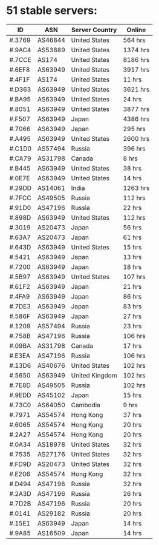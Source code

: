 # 51 stable servers:

| ID | ASN | Server Country | Online |
| ------ | ------ | ------ | ------ |
| #.3769 | AS46844 | United States | 564 hrs |
| #.9AC4 | AS53889 | United States | 1374 hrs |
| #.7CCE | AS174 | United States | 8186 hrs |
| #.6EF8 | AS63949 | United States | 3917 hrs |
| #.4F1F | AS174 | United States | 11 hrs |
| #.D363 | AS63949 | United States | 3621 hrs |
| #.BA95 | AS63949 | United States | 24 hrs |
| #.8051 | AS63949 | United States | 3877 hrs |
| #.F507 | AS63949 | Japan | 4386 hrs |
| #.7066 | AS63949 | Japan | 295 hrs |
| #.A495 | AS63949 | United States | 2600 hrs |
| #.C1D0 | AS57494 | Russia | 396 hrs |
| #.CA79 | AS31798 | Canada | 8 hrs |
| #.B445 | AS63949 | United States | 38 hrs |
| #.0E7E | AS63949 | United States | 14 hrs |
| #.29DD | AS14061 | India | 1263 hrs |
| #.7FCC | AS49505 | Russia | 112 hrs |
| #.91D0 | AS47196 | Russia | 22 hrs |
| #.898D | AS63949 | United States | 112 hrs |
| #.3019 | AS20473 | Japan | 56 hrs |
| #.63A7 | AS20473 | Japan | 61 hrs |
| #.643D | AS63949 | United States | 15 hrs |
| #.5421 | AS63949 | Japan | 13 hrs |
| #.7200 | AS63949 | Japan | 18 hrs |
| #.5B97 | AS63949 | United States | 107 hrs |
| #.61F2 | AS63949 | Japan | 21 hrs |
| #.4FA9 | AS63949 | Japan | 86 hrs |
| #.7DE3 | AS63949 | Japan | 83 hrs |
| #.586F | AS63949 | Japan | 27 hrs |
| #.1209 | AS57494 | Russia | 23 hrs |
| #.758B | AS47196 | Russia | 106 hrs |
| #.09BA | AS31798 | Canada | 17 hrs |
| #.E3EA | AS47196 | Russia | 106 hrs |
| #.13D6 | AS40676 | United States | 102 hrs |
| #.5650 | AS63949 | United Kingdom | 102 hrs |
| #.7E8D | AS49505 | Russia | 102 hrs |
| #.9EDD | AS45102 | Japan | 15 hrs |
| #.73C0 | AS64050 | Cambodia | 9 hrs |
| #.7971 | AS54574 | Hong Kong | 37 hrs |
| #.6065 | AS54574 | Hong Kong | 20 hrs |
| #.2A27 | AS54574 | Hong Kong | 20 hrs |
| #.0A34 | AS18978 | United States | 32 hrs |
| #.7535 | AS27176 | United States | 32 hrs |
| #.FD9D | AS20473 | United States | 32 hrs |
| #.E206 | AS54574 | Hong Kong | 32 hrs |
| #.D494 | AS47196 | Russia | 32 hrs |
| #.2A3D | AS47196 | Russia | 26 hrs |
| #.7D2B | AS47196 | Russia | 20 hrs |
| #.0141 | AS29182 | Russia | 20 hrs |
| #.15E1 | AS63949 | Japan | 14 hrs |
| #.9A85 | AS16509 | Japan | 14 hrs |

